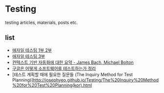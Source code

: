 # Testing
testing articles, materials, posts etc.

## list
* [애자일 테스팅 1부 2부](https://github.com/JosephYeo/Testing/blob/master/agile_testing_part1_part2.md)
* [애자일 테스팅 3부](https://github.com/JosephYeo/Testing/blob/master/agile_testing_part3.md)
* [컨텍스트 기반 자동화에 대한 요약 - James Bach, Michael Bolton](http://josephyeo.github.io/Testing/summary-cdt-automation.html)
* [구글은 어떻게 소프트웨어를 테스트하는가 정리](http://josephyeo.github.io/Testing/note_googletesting.html)
* [테스트 계획할 때에 필요한 질문들 (The Inquiry Method for Test Planning)]http://josephyeo.github.io/Testing/The%20Inquiry%20Method%20for%20Test%20Planning(kor).html
